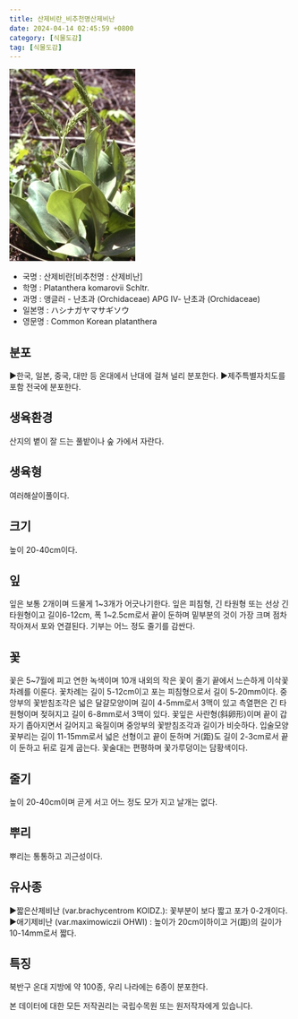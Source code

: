 ```yaml
---
title: 산제비란_비추천명산제비난
date: 2024-04-14 02:45:59 +0800
category: [식물도감]
tag: [식물도감]
---
```




![산제비란[비추천명 : 산제비난]](/assets/img/fileUpload/plants/basic/Orchidaceae/Platanthera/6396/1_th2.JPG)
- 국명 : 산제비란[비추천명 : 산제비난]
- 학명 : Platanthera komarovii Schltr.
- 과명 : 앵글러 - 난초과 (Orchidaceae) APG Ⅳ- 난초과 (Orchidaceae)
- 일본명 : ハシナガヤマサギソウ
- 영문명 : Common Korean platanthera


## 분포
▶한국, 일본, 중국, 대만 등 온대에서 난대에 걸쳐 널리 분포한다.
▶제주특별자치도를 포함 전국에 분포한다.
## 생육환경
산지의 볕이 잘 드는 풀밭이나 숲 가에서 자란다.
## 생육형
여러해살이풀이다.
## 크기
높이 20-40cm이다.
## 잎
잎은 보통 2개이며 드물게 1~3개가 어긋나기한다. 잎은 피침형, 긴 타원형 또는 선상 긴 타원형이고 길이6-12cm, 폭 1~2.5cm로서 끝이 둔하며 밑부분의 것이 가장 크며 점차 작아져서 포와 연결된다. 기부는 어느 정도 줄기를 감싼다.
## 꽃
꽃은 5~7월에 피고 연한 녹색이며 10개 내외의 작은 꽃이 줄기 끝에서 느슨하게 이삭꽃차례를 이룬다. 꽃차례는 길이 5-12cm이고 포는 피침형으로서 길이 5-20mm이다. 중앙부의 꽃받침조각은 넓은 달걀모양이며 길이 4-5mm로서 3맥이 있고 측열편은 긴 타원형이며 젖혀지고 길이 6-8mm로서 3맥이 있다. 꽃잎은 사란형(斜卵形)이며 끝이 갑자기 좁아지면서 길어지고 육질이며 중앙부의 꽃받침조각과 길이가 비슷하다. 입술모양꽃부리는 길이 11-15mm로서 넓은 선형이고 끝이 둔하며 거(距)도 길이 2-3cm로서 끝이 둔하고 뒤로 길게 굽는다. 꽃술대는 편평하며 꽃가루덩이는 담황색이다.
## 줄기
높이 20-40cm이며 곧게 서고 어느 정도 모가 지고 날개는 없다.
## 뿌리
뿌리는 통통하고 괴근성이다.
## 유사종
▶짧은산제비난 (var.brachycentrom KOIDZ.): 꽃부분이 보다 짧고 포가 0-2개이다. 
▶애기제비난 (var.maximowiczii OHWI) : 높이가 20cm이하이고 거(距)의 길이가 10-14mm로서 짧다.
## 특징
북반구 온대 지방에 약 100종, 우리 나라에는 6종이 분포한다.






본 데이터에 대한 모든 저작권리는 국립수목원 또는 원저작자에게 있습니다.
